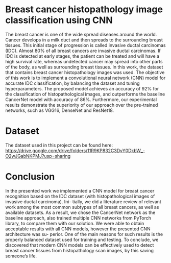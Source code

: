 # Breast cancer histopathology image classification using CNN

The breast cancer is one of the wide spread diseases
around the world. Cancer develops in a milk duct and then
spreads to the surrounding breast tissues. This initial stage of
progression is called invasive ductal carcinomas (IDC). Almost
80% of all breast cancers are invasive ductal carcinomas. If
IDC is detected at early stages, the patient can be treated and
will have a high survival rate, whereas undetected cancer may
spread into other parts of the body, as well as surrounding
breast tissues. In this work, the dataset that contains breast
cancer histopathology images was used. The objective of this
work is to implement a convolutional neural network (CNN)
model for accurate IDC classification, by balancing the dataset
and tuning hyperparameters. The proposed model achieves an
accuracy of 92% for the classification of histopathological images,
and outperforms the baseline CancerNet model with accuracy
of 86%. Furthermore, our experimental results demonstrate the
superiority of our approach over the pre-trained networks, such
as VGG16, DenseNet and ResNet18.

# Dataset

The dataset used in this project can be found here: https://drive.google.com/drive/folders/11R9KP832C3DvY0DkbW_-O2wJGabNKPMJ?usp=sharing

# Conclusion

In the presented work we implemented a CNN model for
breast cancer recognition based on the IDC dataset (with
histopathological images of invasive ductal carcinoma). Ini-
tially, we did a literature review of relevant work among
the most common subtypes of all breast cancers, as well
as available datasets. As a result, we chose the CancerNet
network as the baseline approach, also trained multiple CNN
networks from PyTorch library, to compare them with our
solution. We were able to obtain acceptable results with all
CNN models, however the presented CNN architecture was su-
perior. One of the main reasons for such results is the properly
balanced dataset used for training and testing. To conclude, we
discovered that modern CNN models can be effectively used to
detect breast cancer tissues from histopathology scan images,
by this saving someone’s life.
